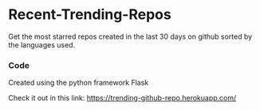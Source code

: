 # Recent-Trending-Repos
Get the most starred repos created in the last 30 days on github sorted by the languages used.

### Code
Created using the python framework Flask

Check it out in this link:
https://trending-github-repo.herokuapp.com/
